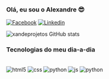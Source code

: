 ### Olá, eu sou o Alexandre 😎

[![Facebook](https://img.shields.io/badge/Facebook-1877F2?style=for-the-badge&logo=facebook&logoColor=white)](https://www.facebook.com/alexandre.silvadossantos.50/)
[![Linkedin](https://img.shields.io/badge/LinkedIn-0077B5?style=for-the-badge&logo=linkedin&logoColor=white)](https://www.linkedin.com/in/alexandre-silva-dos-santos-9604bb210/)

![xandeprojetos GitHub stats](https://github-readme-stats.vercel.app/api?username=xandeprojetos&show_icons=true)

### Tecnologias do meu dia-a-dia

<div style="display: inline_block"><br>
 <img align="center" alt="html5" src="https://img.shields.io/badge/HTML5-E34F26?style=for-the-badge&logo=html5&logoColor=white"/>
 <img align="center" alt="css" src="https://img.shields.io/badge/CSS3-1572B6?style=for-the-badge&logo=css3&logoColor=white"/>
 <img align="center" alt="python" src="	https://img.shields.io/badge/Python-14354C?style=for-the-badge&logo=python&logoColor=white"/>
 <img align="center" alt="js" src="https://img.shields.io/badge/JavaScript-F7DF1E?style=for-the-badge&logo=javascript&logoColor=black/">
 <img align="center" alt="python" src="	https://img.shields.io/badge/Python-14354C?style=for-the-badge&logo=python&logoColor=white"/>


 </di>


